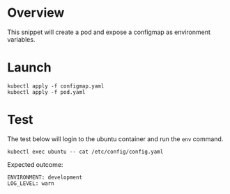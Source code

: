 # Overview

This snippet will create a pod and expose a configmap as environment variables.

# Launch

```
kubectl apply -f configmap.yaml
kubectl apply -f pod.yaml
```

# Test

The test below will login to the ubuntu container and run the `env` command.

`kubectl exec ubuntu -- cat /etc/config/config.yaml`

Expected outcome:

```
ENVIRONMENT: development
LOG_LEVEL: warn
```
